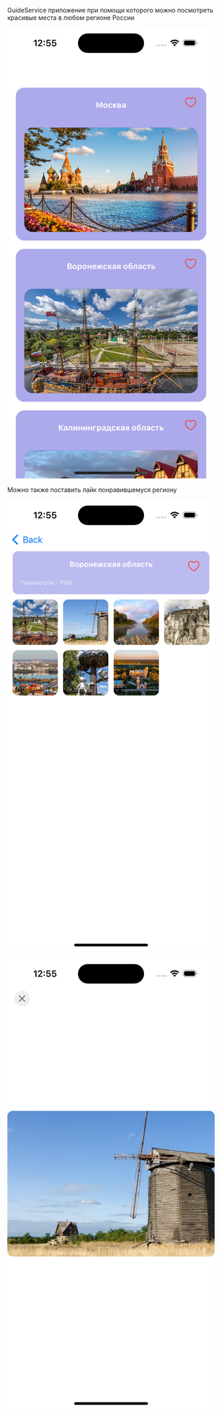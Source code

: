 GuideService приложение при помощи которого можно посмотреть красивые места в любом регионе России

![Image alt](https://github.com/rvronski/GuideService/blob/main/Simulator%20Screenshot%20-%20iPhone%2014%20Pro%20-%202023-08-30%20at%2000.55.02.png)

Можно также поставить лайк понравившемуся региону

![Detail](https://github.com/rvronski/GuideService/blob/main/Simulator%20Screenshot%20-%20iPhone%2014%20Pro%20-%202023-08-30%20at%2000.55.11.png)

![Gallery](https://github.com/rvronski/GuideService/blob/main/Simulator%20Screenshot%20-%20iPhone%2014%20Pro%20-%202023-08-30%20at%2000.55.21.png)
